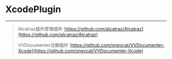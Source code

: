 # XcodePlugin
----
>Alcatraz插件管理插件	[https://github.com/alcatraz/Alcatraz](https://github.com/alcatraz/Alcatraz)

> VVDocumenter注解插件	[https://github.com/onevcat/VVDocumenter-Xcode](https://github.com/onevcat/VVDocumenter-Xcode)
